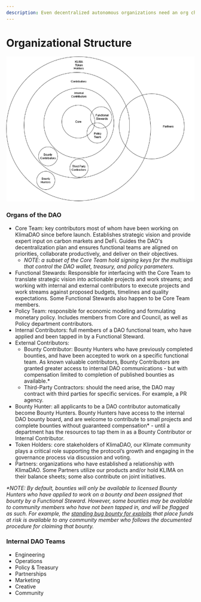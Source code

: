 ```yaml
---
description: Even decentralized autonomous organizations need an org chart
---
```


# Organizational Structure

![Layers of KlimaDAO Participation](<../.gitbook/assets/Klima Structure(2)(4)(1).drawio.png>)

### Organs of the DAO

* Core Team: key contributors most of whom have been working on KlimaDAO since before launch. Establishes strategic vision and provide expert input on carbon markets and DeFi. Guides the DAO's decentralization plan and ensures functional teams are aligned on priorities, collaborate productively, and deliver on their objectives.
  * _NOTE: a subset of the Core Team hold signing keys for the multisigs that control the DAO wallet, treasury, and policy parameters._
* Functional Stewards:  Responsible for interfacing with the Core Team to translate strategic vision into actionable projects and work streams; and working with internal and external contributors to execute projects and work streams against proposed budgets, timelines and quality expectations. Some Functional Stewards also happen to be Core Team members.
* Policy Team: responsible for economic modeling and formulating monetary policy. Includes members from Core and Council, as well as Policy department contributors.
* Internal Contributors: full members of a DAO functional team, who have applied and been tapped in by a Functional Steward.
* External Contributors:
  * Bounty Contributor: Bounty Hunters who have previously completed bounties, and have been accepted to work on a specific functional team. As known valuable contributors, Bounty Contributors are granted greater access to internal DAO communications - but with compensation limited to completion of published bounties as available.\*&#x20;
  * Third-Party Contractors: should the need arise, the DAO may contract with third parties for specific services. For example, a PR agency.
* Bounty Hunter: all applicants to be a DAO contributor automatically become Bounty Hunters. Bounty Hunters have access to the internal DAO bounty board, and are welcome to contribute to small projects and complete bounties without guaranteed compensation\* - until a department has the resources to tap them in as a Bounty Contributor or Internal Contributor.
* Token Holders: core stakeholders of KlimaDAO, our Klimate community plays a critical role supporting the protocol’s growth and engaging in the governance process via discussion and voting.
* Partners: organizations who have established a relationship with KlimaDAO. Some Partners utilize our products and/or hold KLIMA on their balance sheets; some also contribute on joint initiatives.

_\*NOTE: By default, bounties will only be available to licensed Bounty Hunters who have applied to work on a bounty and been assigned that bounty by a Functional Steward. However, some bounties may be available to community members who have not been tapped in, and will be flagged as such. For example, the_ [_standing bug bounty for exploits_](../references/bug-bounty.md) _that place funds at risk is available to any community member who follows the documented procedure for claiming that bounty._

### Internal DAO Teams

* Engineering
* Operations
* Policy & Treasury
* Partnerships
* Marketing
* Creative
* Community
